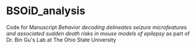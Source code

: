 # BSOiD_analysis
Code for Manuscript *Behavior decoding delineates seizure microfeatures and associated sudden death risks in mouse models of epilepsy* as part of Dr. Bin Gu's Lab at The Ohio State University
